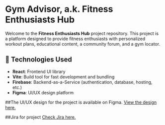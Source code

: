 # Gym Advisor, a.k. Fitness Enthusiasts Hub

Welcome to the **Fitness Enthusiasts Hub** project repository. This project is a platform designed to provide fitness enthusiasts with personalized workout plans, educational content, a community forum, and a gym locator.

## 🚀 Technologies Used
- **React**: Frontend UI library
- **Vite**: Build tool for fast development and bundling
- **Firebase**: Backend-as-a-Service (authentication, database, hosting, etc.)
- **Figma**: UI/UX design platform

##The UI/UX design for the project is available on Figma. 
[View the design here.](https://www.figma.com/design/BHheFkou7NWjxk3PR44bG6/OOAP?node-id=0-1)

##Jira for project
[Check Jira here.]((https://ooap.atlassian.net/jira/software/projects/OOAP/boards/1))
